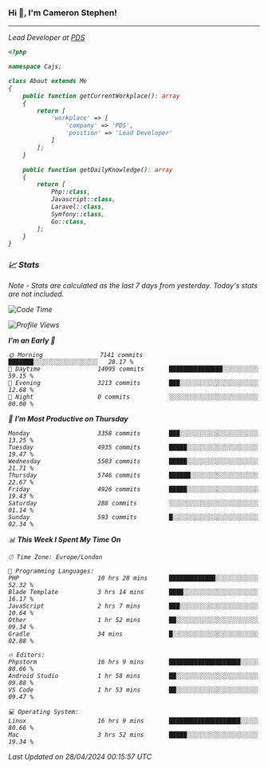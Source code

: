 ### Hi 👋, I'm Cameron Stephen!
<hr>
<p><em>Lead Developer at <a href="https://prindatasolutions.co.uk">PDS</a></p>


```php
<?php

namespace Cajs;

class About extends Me
{
    public function getCurrentWorkplace(): array
    {
        return [
            'workplace' => [
                'company' => 'PDS',
                'position' => 'Lead Developer'
            ]
        ];
    }

    public function getDailyKnowledge(): array
    {
        return [
            Php::class,
            Javascript::class,
            Laravel::class,
            Symfony::class,
            Go::class,
        ];
    }
}
```

### 📈 Stats
<p><em>Note - Stats are calculated as the last 7 days from yesterday. Today's stats are not included.</em></p>


<!--START_SECTION:waka-->
![Code Time](http://img.shields.io/badge/Code%20Time-3%2C786%20hrs%2040%20mins-blue)

![Profile Views](http://img.shields.io/badge/Profile%20Views-0-blue)

**I'm an Early 🐤** 

```text
🌞 Morning                7141 commits        ███████░░░░░░░░░░░░░░░░░░   28.17 % 
🌆 Daytime                14995 commits       ███████████████░░░░░░░░░░   59.15 % 
🌃 Evening                3213 commits        ███░░░░░░░░░░░░░░░░░░░░░░   12.68 % 
🌙 Night                  0 commits           ░░░░░░░░░░░░░░░░░░░░░░░░░   00.00 % 
```
📅 **I'm Most Productive on Thursday** 

```text
Monday                   3358 commits        ███░░░░░░░░░░░░░░░░░░░░░░   13.25 % 
Tuesday                  4935 commits        █████░░░░░░░░░░░░░░░░░░░░   19.47 % 
Wednesday                5503 commits        █████░░░░░░░░░░░░░░░░░░░░   21.71 % 
Thursday                 5746 commits        ██████░░░░░░░░░░░░░░░░░░░   22.67 % 
Friday                   4926 commits        █████░░░░░░░░░░░░░░░░░░░░   19.43 % 
Saturday                 288 commits         ░░░░░░░░░░░░░░░░░░░░░░░░░   01.14 % 
Sunday                   593 commits         █░░░░░░░░░░░░░░░░░░░░░░░░   02.34 % 
```


📊 **This Week I Spent My Time On** 

```text
🕑︎ Time Zone: Europe/London

💬 Programming Languages: 
PHP                      10 hrs 28 mins      █████████████░░░░░░░░░░░░   52.32 % 
Blade Template           3 hrs 14 mins       ████░░░░░░░░░░░░░░░░░░░░░   16.17 % 
JavaScript               2 hrs 7 mins        ███░░░░░░░░░░░░░░░░░░░░░░   10.64 % 
Other                    1 hr 52 mins        ██░░░░░░░░░░░░░░░░░░░░░░░   09.34 % 
Gradle                   34 mins             █░░░░░░░░░░░░░░░░░░░░░░░░   02.88 % 

🔥 Editors: 
Phpstorm                 16 hrs 9 mins       ████████████████████░░░░░   80.66 % 
Android Studio           1 hr 58 mins        ██░░░░░░░░░░░░░░░░░░░░░░░   09.88 % 
VS Code                  1 hr 53 mins        ██░░░░░░░░░░░░░░░░░░░░░░░   09.47 % 

💻 Operating System: 
Linux                    16 hrs 9 mins       ████████████████████░░░░░   80.66 % 
Mac                      3 hrs 52 mins       █████░░░░░░░░░░░░░░░░░░░░   19.34 % 
```


 Last Updated on 28/04/2024 00:15:57 UTC
<!--END_SECTION:waka-->
